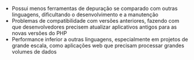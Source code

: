 - Possui menos ferramentas de depuração se comparado com outras linguagens, dificultando o desenvolvimento e a manutenção
- Problemas de compatibilidade com versões anteriores, fazendo com que desenvolvedores precisem atualizar aplicativos antigos para as novas versões do PHP
- Performance inferior a outras linguagens, especialmente em projetos de grande escala, como aplicações web que precisam processar grandes volumes de dados
